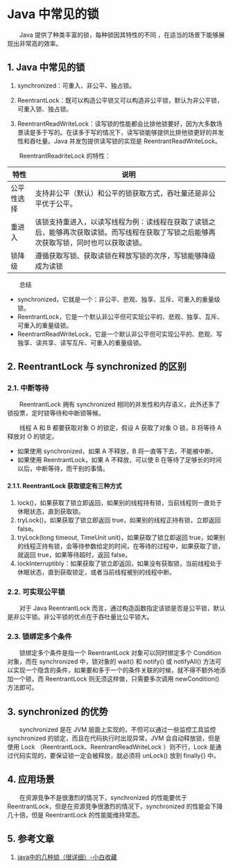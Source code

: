 # Java 中常见的锁

　　Java 提供了种类丰富的锁，每种锁因其特性的不同 ，在适当的场景下能够展现出非常高的效率。

## 1. Java 中常见的锁

1. synchronized：可重入、非公平、独占锁。

2. ReentrantLock：既可以构造公平锁又可以构造非公平锁，默认为非公平锁，可重入锁、独占锁。

3. ReentrantReadWriteLock：读写锁的性能都会比排他锁要好，因为大多数场景读是多于写的。在读多于写的情况下，读写锁能够提供比排他锁更好的并发性和吞吐量。Java 并发包提供读写锁的实现是 ReentrantReadWriteLock。

　　ReentrantReadriteLock 的特性：

| 特性       | 说明                                                         |
| ---------- | ------------------------------------------------------------ |
| 公平性选择 | 支持非公平（默认）和公平的锁获取方式，吞吐量还是非公平优于公平。 |
| 重进入     | 该锁支持重进入，以读写线程为例：读线程在获取了读锁之后，能够再次获取读锁。而写线程在获取了写锁之后能够再次获取写锁，同时也可以获取读锁。 |
| 锁降级     | 遵循获取写锁、获取读锁在释放写锁的次序，写锁能够降级成为读锁 |

　　总结

* synchronized，它就是一个：非公平、悲观、独享、互斥、可重入的重量级锁。
* ReentrantLock，它是一个默认非公平但可实现公平的、悲观、独享、互斥、可重入的重量级锁。
* ReentrantReadWriteLock，它是一个默认非公平但可实现公平的、悲观、写独享、读共享、读写互斥、可重入的重量级锁。

## 2. ReentrantLock 与 synchronized 的区别

### 2.1. 中断等待

　　ReentrantLock 拥有 synchronized 相同的并发性和内存语义，此外还多了锁投票，定时锁等待和中断锁等候。

　　线程 A 和 B 都要获取对象 O 的锁定，假设 A 获取了对象 O 锁，B 将等待 A 释放对 O 的锁定。

* 如果使用 synchronized，如果 A 不释放，B 将一直等下去，不能被中断。
* 如果使用 ReentrantLock，如果 A 不释放，可以使 B 在等待了足够长的时间以后，中断等待，而干别的事情。

#### 2.1.1. ReentrantLock 获取锁定有三种方式

1. lock()，如果获取了锁立即返回，如果别的线程持有锁，当前线程则一直处于休眠状态，直到获取锁。
2. tryLock()，如果获取了锁立即返回 true，如果别的线程正持有锁，立即返回 false。
3. tryLock(long timeout, TimeUnit unit)，如果获取了锁立即返回 true，如果别的线程正持有锁，会等待参数给定的时间，在等待的过程中，如果获取了锁，就返回 true，如果等待超时，返回 false。
4. lockInterruptibly：如果获取了锁立即返回，如果没有获取锁，当前线程处于休眠状态，直到获取锁定，或者当前线程被别的线程中断。

### 2.2. 可实现公平锁

　　对于 Java ReentrantLock 而言，通过构造函数指定该锁是否是公平锁，默认是非公平锁。非公平锁的优点在于吞吐量比公平锁大。

### 2.3. 锁绑定多个条件

　　锁绑定多个条件是指一个 ReentrantLock 对象可以同时绑定多个 Condition 对象，而在 synchronized 中，锁对象的 wait() 和 notify() 或 notifyAll() 方法可以实现一个隐含的条件，如果要和多于一个的条件关联的时候，就不得不额外地添加一个锁，而 ReentrantLock 则无须这样做，只需要多次调用 newCondition() 方法即可。

## 3. synchronized 的优势

　　synchronized 是在 JVM 层面上实现的，不但可以通过一些监控工具监控 synchronized 的锁定，而且在代码执行时出现异常，JVM 会自动释放锁，但是使用 Lock （ReentrantLock、ReentrantReadWriteLock ）则不行，Lock 是通过代码实现的，要保证锁一定会被释放，就必须将 unLock() 放到 finally{} 中。

## 4. 应用场景

　　在资源竞争不是很激烈的情况下，synchronized 的性能要优于 ReentrantLock，但是在资源竞争很激烈的情况下，synchronized 的性能会下降几十倍，但是 ReentrantLock 的性能能维持常态。


## 5. 参考文章
1. [java中的几种锁（很详细）-小白收藏](https://blog.csdn.net/Hdu_lc14015312/article/details/100053032)